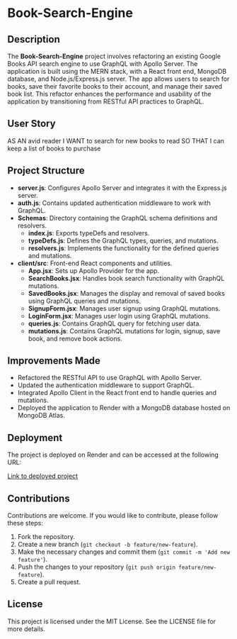 # Book-Search-Engine

## Description

The **Book-Search-Engine** project involves refactoring an existing Google Books API search engine to use GraphQL with Apollo Server. The application is built using the MERN stack, with a React front end, MongoDB database, and Node.js/Express.js server. The app allows users to search for books, save their favorite books to their account, and manage their saved book list. This refactor enhances the performance and usability of the application by transitioning from RESTful API practices to GraphQL.

## User Story


AS AN avid reader
I WANT to search for new books to read
SO THAT I can keep a list of books to purchase

## Project Structure

- **server.js**: Configures Apollo Server and integrates it with the Express.js server.
- **auth.js**: Contains updated authentication middleware to work with GraphQL.
- **Schemas**: Directory containing the GraphQL schema definitions and resolvers.
  - **index.js**: Exports typeDefs and resolvers.
  - **typeDefs.js**: Defines the GraphQL types, queries, and mutations.
  - **resolvers.js**: Implements the functionality for the defined queries and mutations.
- **client/src**: Front-end React components and utilities.
  - **App.jsx**: Sets up Apollo Provider for the app.
  - **SearchBooks.jsx**: Handles book search functionality with GraphQL mutations.
  - **SavedBooks.jsx**: Manages the display and removal of saved books using GraphQL queries and mutations.
  - **SignupForm.jsx**: Manages user signup using GraphQL mutations.
  - **LoginForm.jsx**: Manages user login using GraphQL mutations.
  - **queries.js**: Contains GraphQL query for fetching user data.
  - **mutations.js**: Contains GraphQL mutations for login, signup, save book, and remove book actions.

## Improvements Made

- Refactored the RESTful API to use GraphQL with Apollo Server.
- Updated the authentication middleware to support GraphQL.
- Integrated Apollo Client in the React front end to handle queries and mutations.
- Deployed the application to Render with a MongoDB database hosted on MongoDB Atlas.

## Deployment

The project is deployed on Render and can be accessed at the following URL:

[Link to deployed project](https://book-search-engine-22v1.onrender.com/)

## Contributions

Contributions are welcome. If you would like to contribute, please follow these steps:

1. Fork the repository.
2. Create a new branch (`git checkout -b feature/new-feature`).
3. Make the necessary changes and commit them (`git commit -m 'Add new feature'`).
4. Push the changes to your repository (`git push origin feature/new-feature`).
5. Create a pull request.

## License

This project is licensed under the MIT License. See the LICENSE file for more details.
